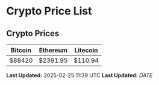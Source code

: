 # Crypto Price List

## Crypto Prices
| Bitcoin | Ethereum | Litecoin |
| ------- | -------- | -------- |
| $88420 | $2391.95 | $110.94 |
**Last Updated:** 2025-02-25 11:39 UTC
**Last Updated:** $DATE$
